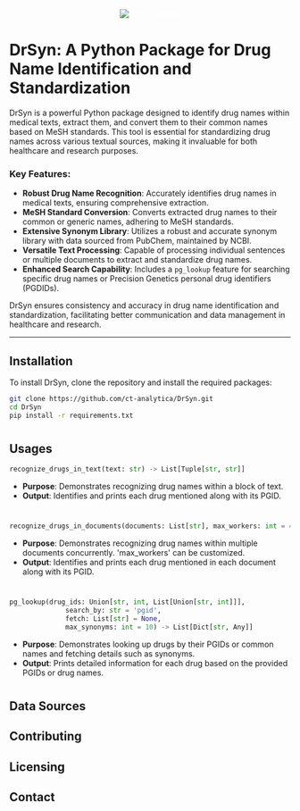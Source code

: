 <div style="position: relative; text-align: center; color: white;">
  <img src="https://github.com/ct-analytica/DrSyn/blob/master/Image_Assets/DR_PGBANNER.png" alt="DrSyn Banner">
</div>

# DrSyn: A Python Package for Drug Name Identification and Standardization
DrSyn is a powerful Python package designed to identify drug names within medical texts, extract them, and convert them to their common names based on MeSH standards. This tool is essential for standardizing drug names across various textual sources, making it invaluable for both healthcare and research purposes.

### Key Features:
- **Robust Drug Name Recognition**: Accurately identifies drug names in medical texts, ensuring comprehensive extraction.
- **MeSH Standard Conversion**: Converts extracted drug names to their common or generic names, adhering to MeSH standards.
- **Extensive Synonym Library**: Utilizes a robust and accurate synonym library with data sourced from PubChem, maintained by NCBI.
- **Versatile Text Processing**: Capable of processing individual sentences or multiple documents to extract and standardize drug names.
- **Enhanced Search Capability**: Includes a `pg_lookup` feature for searching specific drug names or Precision Genetics personal drug identifiers (PGDIDs).

DrSyn ensures consistency and accuracy in drug name identification and standardization, facilitating better communication and data management in healthcare and research.

---

## Installation
To install DrSyn, clone the repository and install the required packages:
```bash
git clone https://github.com/ct-analytica/DrSyn.git
cd DrSyn
pip install -r requirements.txt

```
#
#
## Usages
```python
recognize_drugs_in_text(text: str) -> List[Tuple[str, str]]
```
   - **Purpose**: Demonstrates recognizing drug names within a block of text.
   - **Output**: Identifies and prints each drug mentioned along with its PGID.
#
```python
recognize_drugs_in_documents(documents: List[str], max_workers: int = 4) -> List[List[Tuple[str, str]]]
```
   - **Purpose**: Demonstrates recognizing drug names within multiple documents concurrently. 'max_workers' can be customized.
   - **Output**: Identifies and prints each drug mentioned in each document along with its PGID.
#
```python
pg_lookup(drug_ids: Union[str, int, List[Union[str, int]]],
              search_by: str = 'pgid',
              fetch: List[str] = None,
              max_synonyms: int = 10) -> List[Dict[str, Any]]
```
   - **Purpose**: Demonstrates looking up drugs by their PGIDs or common names and fetching details such as synonyms.
   - **Output**: Prints detailed information for each drug based on the provided PGIDs or drug names.
#
#
## Data Sources

## Contributing

## Licensing

## Contact
